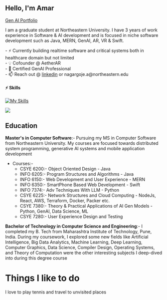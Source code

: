 ## Hello, I'm Amar
<a href="https://amarnagargoje.lovable.app" target="_blank">Gen AI Portfolio</a>
<br/>

I am a graduate student at Northeastern University. I have 3 years of work experience in Software & AI development and is focused in niche software development such as Java, MERN, GenAI, AR, VR & Swift.

<div>
- ⚡ Currently building realtime software and critical systems both in healthcare domain but not limited<br>
- 💡 Cofounder @ AetherAR<br>
- 🧠 Certified GenAI Professional<br>
- 📫 Reach out @ <a href="https://www.linkedin.com/in/amarcs" target="_blank">linkedin</a> or nagargoje.a@northeastern.edu

</div>

#### ⚡ Skills
[![My Skills](https://skillicons.dev/icons?i=java,swift,androidstudio,javascript,typescript,python,jquery,cpp,react,nextjs,nodejs,flutter,firebase,linux,aws,gcp,figma,linux,vim,eclipse,docker,kubernetes,mysql,mongodb,sqlite,html,git,github,gitlab&theme=light&perline=15)](https://skillicons.dev)

![](https://myreadme.vercel.app/api/embed/iaamar?panels=userstatistics,toprepositories,toplanguages,commitgraph)

## **Education**

**Master's in Computer Software**:- Pursuing my MS in Computer Software from Northeastern University. My courses are focused towards distributed system programming, generative AI systems and mobile application development
* Courses:- 
   * CSYE 6200:- Object Oriented Design - Java
   * INFO 6205:- Program Structures and Algorithms - Java
   * INFO 6150:- Web Development and User Experience - MERN
   * INFO 6350:- SmartPhone Based Web Development - Swift
   * INFO 7374:- Adv Techniques With LLM - Python
   * CSYE 6225:- Network Structures and Cloud Computing - NodeJs, React, AWS, Terraform, Docker, Packer etc.
   * CSYE 7380:- Theory & Practical Applications of AI Gen Models - Python, GenAI, Data Science, ML
   * CSYE 7280:- User Experience Design and Testing

**Bachelor of Technology in Computer Science and Engineering**:- I completed my B. Tech from Maharashtra Institute of Technology, Pune, India. During my coursework, I explored some new fields like Artificial Intelligence, Big Data Analytics, Machine Learning, Deep Learning, Computer Graphics, Data Science, Compiler Design, Operating Systems, and Theory of Computation were the other interesting subjects I deep-dived into during this degree course


# **Things I like to do** 
I love to play tennis and travel to unvisited places

